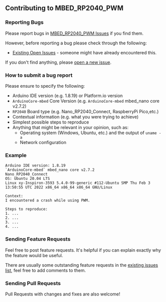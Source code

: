 ## Contributing to MBED_RP2040_PWM

### Reporting Bugs

Please report bugs in [MBED_RP2040_PWM Issues](https://github.com/khoih-prog/MBED_RP2040_PWM/issues) if you find them.

However, before reporting a bug please check through the following:

* [Existing Open Issues](https://github.com/khoih-prog/MBED_RP2040_PWM/issues) - someone might have already encountered this.

If you don't find anything, please [open a new issue](https://github.com/khoih-prog/MBED_RP2040_PWM/issues/new).

### How to submit a bug report

Please ensure to specify the following:

* Arduino IDE version (e.g. 1.8.19) or Platform.io version
* `ArduinoCore-mbed` Core Version (e.g. `ArduinoCore-mbed` mbed_nano core v2.7.2)
* `RP2040` Board type (e.g. Nano_RP2040_Connect, RaspberryPi Pico,etc.)
* Contextual information (e.g. what you were trying to achieve)
* Simplest possible steps to reproduce
* Anything that might be relevant in your opinion, such as:
  * Operating system (Windows, Ubuntu, etc.) and the output of `uname -a`
  * Network configuration


### Example

```
Arduino IDE version: 1.8.19
`ArduinoCore-mbed` mbed_nano core v2.7.2
Nano_RP2040_Connect
OS: Ubuntu 20.04 LTS
Linux xy-Inspiron-3593 5.4.0-99-generic #112-Ubuntu SMP Thu Feb 3 13:50:55 UTC 2022 x86_64 x86_64 x86_64 GNU/Linux

Context:
I encountered a crash while using PWM.

Steps to reproduce:
1. ...
2. ...
3. ...
4. ...
```

### Sending Feature Requests

Feel free to post feature requests. It's helpful if you can explain exactly why the feature would be useful.

There are usually some outstanding feature requests in the [existing issues list](https://github.com/khoih-prog/MBED_RP2040_PWM/issues?q=is%3Aopen+is%3Aissue+label%3Aenhancement), feel free to add comments to them.

### Sending Pull Requests

Pull Requests with changes and fixes are also welcome!

